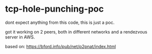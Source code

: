# tcp-hole-punching-poc
dont expect anything from this code, this is just a poc.

got it working on 2 peers, both in different networks and a rendezvous server in AWS.

based on: https://bford.info/pub/net/p2pnat/index.html

